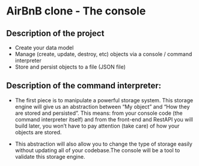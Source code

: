 # AirBnB clone - The console

## Description of the project

* Create your data model
* Manage (create, update, destroy, etc) objects via a console / command interpreter
* Store and persist objects to a file (JSON file)

## Description of the command interpreter:

* The first piece is to manipulate a powerful storage system. This storage engine will give us an abstraction between “My object” and “How they are stored and persisted”. This means: from your console code (the command interpreter itself) and from the front-end and RestAPI you will build later, you won’t have to pay attention (take care) of how your objects are stored.

* This abstraction will also allow you to change the type of storage easily without updating all of your codebase.The console will be a tool to validate this storage engine.